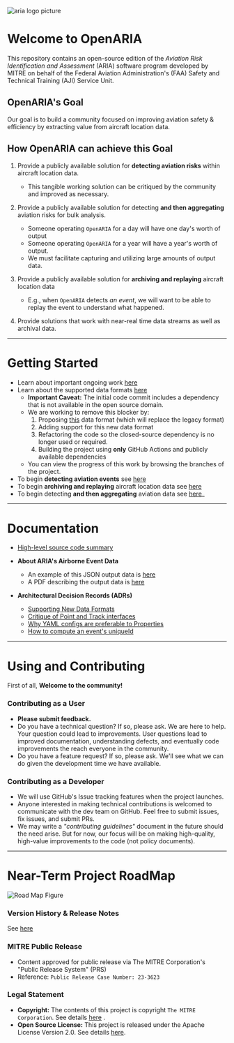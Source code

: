 ![aria logo picture](./docs/assets/DFW-Airspace-Graph.gif)

# Welcome to OpenARIA

This repository contains an open-source edition of the _Aviation Risk Identification and Assessment_ (ARIA) software
program developed by MITRE on behalf of the Federal Aviation Administration's (FAA) Safety and Technical Training (AJI)
Service Unit.

## OpenARIA's Goal

Our goal is to build a community focused on improving aviation safety & efficiency by extracting value from aircraft
location data.

## How OpenARIA can achieve this Goal

1. Provide a publicly available solution for **detecting aviation risks** within aircraft location data.
    - This tangible working solution can be critiqued by the community and improved as necessary.


2. Provide a publicly available solution for detecting **and then aggregating** aviation risks for bulk
   analysis.
    - Someone operating `OpenARIA` for a day will have one day's worth of output
    - Someone operating `OpenARIA` for a year will have a year's worth of output. 
    - We must facilitate capturing and utilizing large amounts of output data.


3. Provide a publicly available solution for **archiving and replaying** aircraft location data
   - E.g., when `OpenARIA` detects _an event_, we will want to be able to replay the event to understand what happened.


4. Provide solutions that work with near-real time data streams as well as archival data.

---

# Getting Started

- Learn about important ongoing work [here](./docs/ADRs/supportingNewFormats.md)
- Learn about the supported data formats [here](./docs/csv-data-format.md)
    - **Important Caveat:** The initial code commit includes a dependency that is not available in the open source domain.
    - We are working to remove this blocker by:
      1. Proposing [this](./docs/csv-data-format.md) data format (which will replace the legacy format)
      2. Adding support for this new data format
      3. Refactoring the code so the closed-source dependency is no longer used or required.
      4. Building the project using **only** GitHub Actions and publicly available dependencies   
    - You can view the progress of this work by browsing the branches of the project.
- To begin **detecting aviation events** see [here](./docs/how-to/detect-encounters.md)
- To begin **archiving and replaying** aircraft location data see [here](./docs/how-to/replay-encounters.md)
- To begin detecting **and then aggregating** aviation data see [here](./docs/how-to/aggregate-encounters.md)_

---

# Documentation

- [High-level source code summary](docs/codeIntro.md)


- **About ARIA's Airborne Event Data**
    - An example of this JSON output data is [here](open-aria-airborne/src/test/resources/scaryTrackOutput.json)
    - A PDF describing the output data is [here](open-aria-airborne/airborneDataSpec_v3.pdf)


- **Architectural Decision Records (ADRs)**
   - [Supporting New Data Formats](./docs/ADRs/supportingNewFormats.md)
   - [Critique of Point and Track interfaces](docs/ADRs/pointInterfaceCritique.md)
  - [Why YAML configs are preferable to Properties](docs/ADRs/yamlOverProperties.md)
   - [How to compute an event's uniqueId](docs/ADRs/computingUniqueId.md)

---

# Using and Contributing

First of all, **Welcome to the community!**

### Contributing as a User

- **Please submit feedback.**
- Do you have a technical question? If so, please ask. We are here to help. Your question could lead to improvements.
  User questions lead to improved documentation, understanding defects, and eventually code improvements the reach
  everyone in the community.
- Do you have a feature request? If so, please ask. We'll see what we can do given the development time we have
  available.

### Contributing as a Developer

- We will use GitHub's Issue tracking features when the project launches.
- Anyone interested in making technical contributions is welcomed to communicate with the dev team on GitHub. Feel free
  to submit issues, fix issues, and submit PRs.
- We may write a _"contributing guidelines"_ document in the future should the need arise. But for now, our focus will
  be on making high-quality, high-value improvements to the code (not policy documents).

---

# Near-Term Project RoadMap

![Road Map Figure](docs/assets/OpenARIA-Roadmap.png)

### Version History & Release Notes

See [here](docs/version-release-notes.md)

### MITRE Public Release
- Content approved for public release via The MITRE Corporation's "Public Release System" (PRS)
- Reference:  `Public Release Case Number: 23-3623`

### Legal Statement

- **Copyright:** The contents of this project is copyright `The MITRE Corporation`. See details [here](COPYRIGHT.txt) .
- **Open Source License:** This project is released under the Apache License Version 2.0. See details [here](LICENSE).
